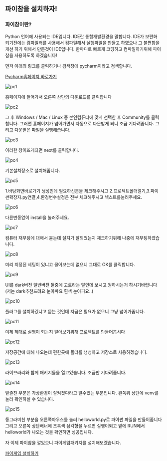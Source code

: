 ## 파이참을 설치하자!

### 파이참이란?
Python 언어에 사용되는 IDE입니다. IDE란 통합개발환경을 말합니다.
IDE가 보편화 되기전에는 컴파일러를 사용해서 컴파일해서 실행파일을 만들고 하였으나 
그 불편함을 개선 하기 위해서 만든것이 IDE입니다. 한마디로 빠르게 코딩하고 컴파일하기위해
파이참을 사용하도록 하겠습니다!

먼저 아래의 링크를 클릭하거나 검색창에 pycharm이라고 검색합니다.

[Pycharm홈페이지 바로가기](https://www.jetbrains.com/ko-kr/pycharm/download/#section=windows)

![pc1](../img/pc1.png)

홈페이지에 들어가서 오른쪽 상단의 다운로드를 클릭합니다

![pc2](../img/pc2.png)

그 후 Windows / Mac / Linux 중 본인컴퓨터에 맞게 선택한 후 Community를 클릭합니다.
그러면 홈페이지가 넘어가면서 자동으로 다운받게 되니 조금 기다려줍니다.
그리고 다운받은 파일을 실행해줍니다.

![pc3](../img/pc3.png)

이러한 창이뜨게되면 next를 클릭합니다.

![pc4](../img/pc4.png)

기본설치장소로 설치해줍니다.

![pc5](../img/pc5.png)

1.바탕화면바로가기 생성인데 필요하신분을 체크해주시고
2.프로젝트폴더열기,3.파이썬확장자.py연결,4.환경변수설정은 전부 체크해주시고 넥스트를눌러주세요.

![pc6](../img/pc6.png)

다른변동없이 install을 눌러주세요.

![pc7](../img/pc7.png)

컴퓨터 재부팅에 대해서 묻는데 설치가 잘되었는지 체크하기위해 나중에 재부팅하겠습니다.

![pc8](../img/pc8.png)

미리 지정된 세팅이 있냐고 물어보는데 없으니 그대로 OK를 클릭합니다.

![pc9](../img/pc9.png)

UI를 dark버전 일반버전 둘중에 고르라는 말인데 보시고 원하시는거 하시기바랍니다
(저는 dark추천드려요 눈아파요 흰색 눈아파요..)

![pc10](../img/pc10.png)

플러그를 설치하겠냐고 묻는 것인데 지금은 필요가 없으니 그냥 넘어가줍니다.

![pc11](../img/pc11.png)

이제 제대로 실행이 되는지 알아보기위해 프로젝트를 만들어봅시다

![pc12](../img/pc12.png)

저장공간에 대해 나오는데 편한곳에 폴더를 생성하고 저장소로 사용하겠습니다.

![pc13](../img/pc13.png)

라이브러리와 함께 패키지들을 열고있습니다. 조금만 기다려줍니다.

![pc14](../img/pc14.png)

밑줄친 부분은 가상환경이 잘켜졋다라고 알수있는 부분입니다. 왼쪽위 상단에 venv를 눌러 확인하실 수 있습니다.

![pc15](../img/pc15.png)

동그라미친 부분을 오른쪽마우스를 눌러 helloworld.py로 파이썬 파일을 만들어줍니다
그리고 오른쪽 상단배너에 초록색 삼각형을 누르면 실행이되고 밑에 RUN에서 helloworld가 나오는 것을 확인하면 성공입니다.

자 이제 파이참을 깔았으니 파이게임패키지를 설치해보겠습니다.

[파이게임 설치하기](../Readme/PyG.md)





